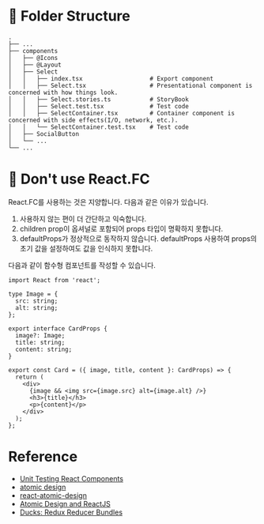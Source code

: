 # 📁 Folder Structure

    .
    ├── ...
    ├── components
    │   ├── @Icons
    │   ├── @Layout
    │   ├── Select
    │   │   ├── index.tsx                   # Export component
    │   │   ├── Select.tsx                  # Presentational component is concerned with how things look.
    │   │   ├── Select.stories.ts           # StoryBook
    │   │   ├── Select.test.tsx             # Test code
    │   │   ├── SelectContainer.tsx         # Container component is concerned with side effects(I/O, network, etc.).
    │   │   └── SelectContainer.test.tsx    # Test code
    │   ├── SocialButton
    │   └── ...
    └── ...

# 🤔 Don't use React.FC

React.FC를 사용하는 것은 지양합니다. 다음과 같은 이유가 있습니다.

1. 사용하지 않는 편이 더 간단하고 익숙합니다.
2. children prop이 옵셔널로 포함되어 props 타입이 명확하지 못합니다.
3. defaultProps가 정상적으로 동작하지 않습니다. defaultProps 사용하여 props의 초기 값을 설정하여도 값을 인식하지 못합니다.

다음과 같이 함수형 컴포넌트를 작성할 수 있습니다.

```tsx
import React from 'react';

type Image = {
  src: string;
  alt: string;
};

export interface CardProps {
  image?: Image;
  title: string;
  content: string;
}

export const Card = ({ image, title, content }: CardProps) => {
  return (
    <div>
      {image && <img src={image.src} alt={image.alt} />}
      <h3>{title}</h3>
      <p>{content}</p>
    </div>
  );
};
```

# Reference

- [Unit Testing React Components](https://medium.com/javascript-scene/unit-testing-react-components-aeda9a44aae2)
- [atomic design](https://bradfrost.com/blog/post/atomic-web-design/)
- [react-atomic-design](https://github.com/danilowoz/react-atomic-design)
- [Atomic Design and ReactJS](https://danilowoz.com/blog/atomic-design-with-react)
- [Ducks: Redux Reducer Bundles](https://github.com/erikras/ducks-modular-redux)
